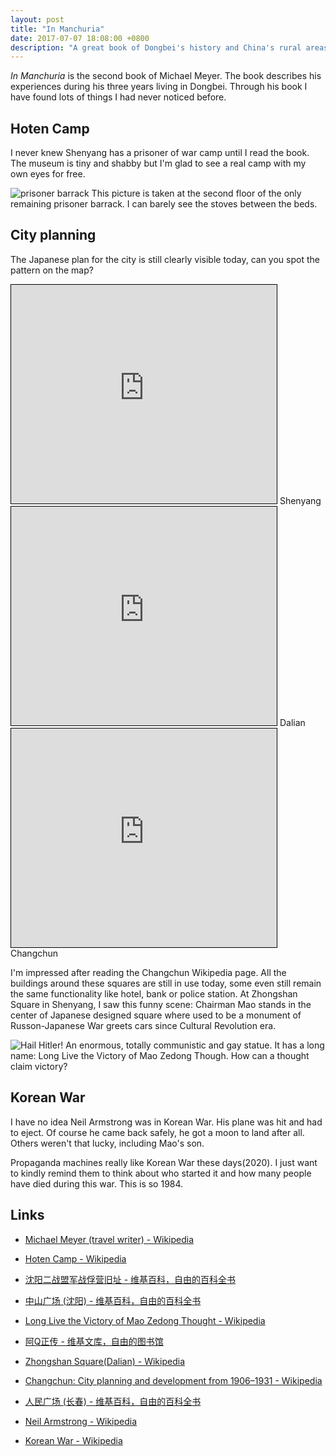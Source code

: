 ```yaml
---
layout: post
title: "In Manchuria"
date: 2017-07-07 18:08:00 +0800
description: "A great book of Dongbei's history and China's rural areas."
---
```


*In Manchuria* is the second book of Michael Meyer. The book describes his experiences during his three years living in Dongbei. Through his book I have found lots of things I had never noticed before.

## Hoten Camp

I never knew Shenyang has a prisoner of war camp until I read the book. The museum is tiny and shabby but I'm glad to see a real camp with my own eyes for free.

![prisoner barrack](https://upload.wikimedia.org/wikipedia/commons/4/40/Hoten_Camp.jpg)
This picture is taken at the second floor of the only remaining prisoner barrack. I can barely see the stoves between the beds.

## City planning

The Japanese plan for the city is still clearly visible today, can you spot the pattern on the map?

<iframe width="425" height="350" frameborder="0" scrolling="no" marginheight="0" marginwidth="0" src="https://www.openstreetmap.org/export/embed.html?bbox=123.38180780410768%2C41.78361706675124%2C123.40734243392944%2C41.79577611765196&amp;layer=mapnik" style="border: 1px solid black"></iframe>
Shenyang

<iframe width="425" height="350" frameborder="0" scrolling="no" marginheight="0" marginwidth="0" src="https://www.openstreetmap.org/export/embed.html?bbox=121.62581920623781%2C38.91689022809942%2C121.6385865211487%2C38.92323416360054&amp;layer=mapnik" style="border: 1px solid black"></iframe>
Dalian

<iframe width="425" height="350" frameborder="0" scrolling="no" marginheight="0" marginwidth="0" src="https://www.openstreetmap.org/export/embed.html?bbox=125.28800010681154%2C43.8852122860285%2C125.33906936645509%2C43.9087147353263&amp;layer=mapnik" style="border: 1px solid black"></iframe>
Changchun

I'm impressed after reading the Changchun Wikipedia page. All the buildings around these squares are still in use today, some even still remain the same functionality like hotel, bank or police station. At Zhongshan Square in Shenyang, I saw this funny scene: Chairman Mao stands in the center of Japanese designed square where used to be a monument of Russon-Japanese War greets cars since Cultural Revolution era.

![Hail Hitler!](https://upload.wikimedia.org/wikipedia/commons/1/15/Shenyang_Zhongshan_Square.jpg "Hail Hitler!")
An enormous, totally communistic and gay statue. It has a long name: Long Live the Victory of Mao Zedong Though. How can a thought claim victory?

## Korean War

I have no idea Neil Armstrong was in Korean War. His plane was hit and had to eject. Of course he came back safely, he got a moon to land after all. Others weren't that lucky, including Mao's son.

Propaganda machines really like Korean War these days(2020). I just want to kindly remind them to think about who started it and how many people have died during this war. This is so 1984.

## Links

- [Michael Meyer (travel writer) - Wikipedia](https://en.wikipedia.org/wiki/Michael_Meyer_(travel_writer))

- [Hoten Camp - Wikipedia](https://en.wikipedia.org/wiki/Hoten_Camp)

- [沈阳二战盟军战俘营旧址 - 维基百科，自由的百科全书](https://zh.wikipedia.org/zh-cn/沈阳二战盟军战俘营旧址)

- [中山广场 (沈阳) - 维基百科，自由的百科全书](https://zh.wikipedia.org/zh-cn/%E4%B8%AD%E5%B1%B1%E5%B9%BF%E5%9C%BA_(%E6%B2%88%E9%98%B3))

- [Long Live the Victory of Mao Zedong Thought - Wikipedia](https://en.wikipedia.org/wiki/Long_Live_the_Victory_of_Mao_Zedong_Thought)

- [阿Q正传 - 维基文库，自由的图书馆](https://zh.wikisource.org/zh-hans/%E9%98%BFQ%E6%AD%A3%E5%82%B3)

- [Zhongshan Square(Dalian) - Wikipedia](https://en.wikipedia.org/wiki/Zhongshan_Square)

- [Changchun: City planning and development from 1906–1931 - Wikipedia](https://en.m.wikipedia.org/wiki/Changchun#City_planning_and_development_from_1906%E2%80%931931)

- [人民广场 (长春) - 维基百科，自由的百科全书](https://zh.wikipedia.org/zh-cn/%E4%BA%BA%E6%B0%91%E5%B9%BF%E5%9C%BA_(%E9%95%BF%E6%98%A5))

- [Neil Armstrong - Wikipedia](https://en.wikipedia.org/wiki/Neil_Armstrong)

- [Korean War - Wikipedia](https://en.wikipedia.org/wiki/Korean_War)
